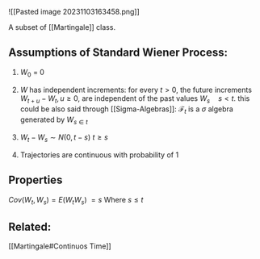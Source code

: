 
![[Pasted image 20231103163458.png]]

A subset of [[Martingale]] class.
## Assumptions of Standard Wiener Process:
1. $W_{0}$ = 0 
2. $W$ has independent increments: for every $t > 0$, the future increments $W_{t+u}-W_{t}, u\geq 0$, are independent of the past values $W_s \quad {\displaystyle s<t.}$
this could be also said through [[Sigma-Algebras]]:
	$\mathcal{F}_{t}$ is a $\sigma$ algebra generated by $W_{s \in t}$  

3. $W_{t}- W_{s}\sim N(0, t-s)$  $t \geq s$
4. Trajectories are continuous with probability of 1


## Properties
$Cov(W_{t}, W_{s}) = E(W_{t}W_{s})$ $=s$        Where $s \leq t$


## Related:
[[Martingale#Continuos Time]]

